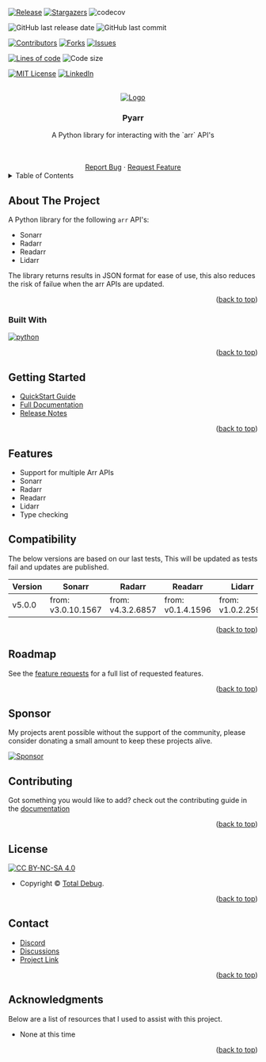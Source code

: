 <a name="readme-top"></a>

[![Release][release-shield]][release-url]
[![Stargazers][stars-shield]][stars-url]
![codecov][codecov-shield]

![GitHub last release date][gh-last-release-date]
![GitHub last commit][gh-last-commit]

[![Contributors][contributors-shield]][contributors-url]
[![Forks][forks-shield]][forks-url]
[![Issues][issues-shield]][issues-url]

[![Lines of code][lines]][lines-url]
![Code size][code-size]

[![MIT License][license-shield]][license-url]
[![LinkedIn][linkedin-shield]][linkedin-url]

<!-- PROJECT LOGO -->
<br />
<div align="center">
  <a href="https://github.com/totaldebug/pyarr">
    <img src=".github/img/pyarr.png" alt="Logo">
  </a>

  <h3 align="center">Pyarr</h3>

  <p align="center">
    A Python library for interacting with the `arr` API's
  </p>
    <br />
    <br />
    <a href="https://github.com/totaldebug/pyarr/issues/new?assignees=&labels=type%2Fbug&template=bug_report.yml">Report Bug</a>
    ·
    <a href="https://github.com/totaldebug/pyarr/issues/new?assignees=&labels=type%2Ffeature&template=feature_request.yml">Request Feature</a>

</div>



<!-- TABLE OF CONTENTS -->
<details>
  <summary>Table of Contents</summary>
  <ol>
    <li>
      <a href="#about-the-project">About The Project</a>
      <ul>
        <li><a href="#built-with">Built With</a></li>
      </ul>
    </li>
    <li><a href="#getting-started">Getting Started</a></li>
    <li><a href="#features">Features</a></li>
    <li><a href="#compatibility">Compatibility</a></li>
    <li><a href="#roadmap">Roadmap</a></li>
    <li><a href="#sponsor">Sponsor</a></li>
    <li><a href="#contributing">Contributing</a></li>
    <li><a href="#license">License</a></li>
    <li><a href="#contact">Contact</a></li>
    <li><a href="#acknowledgments">Acknowledgments</a></li>
  </ol>
</details>



<!-- ABOUT THE PROJECT -->
## About The Project

A Python library for the following `arr` API's:

* Sonarr
* Radarr
* Readarr
* Lidarr

The library returns results in JSON format for ease of use, this also reduces the risk of failue when the arr APIs are updated.

<p align="right">(<a href="#readme-top">back to top</a>)</p>


### Built With

[![python][python]][python-url]

<p align="right">(<a href="#readme-top">back to top</a>)</p>

<!-- GETTING STARTED -->
## Getting Started

* [QuickStart Guide](https://docs.totaldebug.uk/pyarr/overview/quickstart.html)
* [Full Documentation](https://docs.totaldebug.uk/pyarr)
* [Release Notes](https://github.com/totaldebug/pyarr/releases)

<p align="right">(<a href="#readme-top">back to top</a>)</p>

## Features

* Support for multiple Arr APIs
 * Sonarr
 * Radarr
 * Readarr
 * Lidarr
* Type checking

## Compatibility

The below versions are based on our last tests, This will be updated as tests fail and updates are published.

| Version | Sonarr | Radarr | Readarr | Lidarr |
| ------- | ------ | ------ | ------- | ------ |
| v5.0.0 | from: v3.0.10.1567 | from: v4.3.2.6857 | from: v0.1.4.1596 | from: v1.0.2.2592 |



<p align="right">(<a href="#readme-top">back to top</a>)</p>

<!-- ROADMAP -->
## Roadmap

See the [feature requests](https://github.com/totaldebug/pyarr/labels/type%2Ffeature) for a full list of requested features.

<p align="right">(<a href="#readme-top">back to top</a>)</p>

## Sponsor

My projects arent possible without the support of the community, please consider donating a small amount to keep these projects alive.

[![Sponsor][Sponsor]][Sponsor-url]

<!-- CONTRIBUTING -->
## Contributing

Got something you would like to add? check out the contributing guide in the [documentation](https://docs.totaldebug.uk/pyarr/contributing.html)

<p align="right">(<a href="#readme-top">back to top</a>)</p>


<!-- LICENSE -->
## License

[![CC BY-NC-SA 4.0][license-shield]][license-url]

* Copyright © [Total Debug](https://totaldebug.uk).

<p align="right">(<a href="#readme-top">back to top</a>)</p>


<!-- CONTACT -->
## Contact

* [Discord](https://discord.gg/6fmekudc8Q)
* [Discussions](https://github.com/totaldebug/pyarr/discussions)
* [Project Link](https://github.com/totaldebug/pyarr)

<p align="right">(<a href="#readme-top">back to top</a>)</p>

<!-- ACKNOWLEDGMENTS -->
## Acknowledgments

Below are a list of resources that I used to assist with this project.

* None at this time

<p align="right">(<a href="#readme-top">back to top</a>)</p>


<!-- MARKDOWN LINKS & IMAGES -->
<!-- https://www.markdownguide.org/basic-syntax/#reference-style-links -->
[release-shield]: https://img.shields.io/github/v/release/totaldebug/pyarr?color=ff7034&label=Release&sort=semver&style=flat-square
[release-url]: https://github.com/totaldebug/pyarr/releases
[contributors-shield]: https://img.shields.io/github/contributors/totaldebug/pyarr.svg?style=flat-square
[contributors-url]: https://github.com/totaldebug/pyarr/graphs/contributors
[forks-shield]: https://img.shields.io/github/forks/totaldebug/pyarr.svg?style=flat-square
[forks-url]: https://github.com/totaldebug/pyarr/network/members
[stars-shield]: https://img.shields.io/github/stars/totaldebug/pyarr.svg?style=flat-square
[stars-url]: https://github.com/totaldebug/pyarr/stargazers
[issues-shield]: https://img.shields.io/github/issues/totaldebug/pyarr.svg?style=flat-square
[issues-url]: https://github.com/totaldebug/pyarr/issues
[license-shield]: https://img.shields.io/badge/License-CC%20BY--NC--SA%204.0-orange.svg?style=flat-square
[license-url]: https://creativecommons.org/licenses/by-nc-sa/4.0/
[linkedin-shield]: https://img.shields.io/badge/-LinkedIn-black.svg?style=flat-square&logo=linkedin&colorB=555
[linkedin-url]: https://linkedin.com/in/marksie1988
[codecov-shield]: https://img.shields.io/codecov/c/github/totaldebug/pyarr?style=flat-square

[gh-last-release-date]: https://img.shields.io/github/release-date/totaldebug/pyarr?style=flat-square&label=Last%20Release%20Date&logo=github&logoColor=white
[gh-last-commit]: https://img.shields.io/github/last-commit/totaldebug/pyarr.svg?style=flat-square&logo=github&label=Last%20Commit&logoColor=white

[lines]: https://img.shields.io/tokei/lines/github/totaldebug/pyarr?style=flat-square
[lines-url]: https://github.com/totaldebug/pyarr
[code-size]: https://img.shields.io/github/languages/code-size/totaldebug/pyarr?style=flat-square


[Sponsor]: https://img.shields.io/badge/sponsor-000?style=flat-square&logo=githubsponsors&logoColor=red
[Sponsor-url]: https://github.com/sponsors/marksie1988

[python]: https://img.shields.io/badge/Python-blue?style=flat-square&logo=Python&logoColor=white
[python-url]: https://www.python.org/
